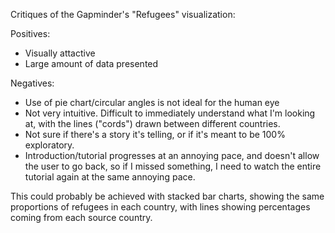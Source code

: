 Critiques of the Gapminder's "Refugees" visualization:

Positives:
- Visually attactive
- Large amount of data presented

Negatives:
- Use of pie chart/circular angles is not ideal for the human eye
- Not very intuitive. Difficult to immediately understand what I'm looking at, with the lines ("cords") drawn between different countries.
- Not sure if there's a story it's telling, or if it's meant to be 100% exploratory.
- Introduction/tutorial progresses at an annoying pace, and doesn't allow the user to go back, so if I missed something, I need to watch the entire tutorial again at the same annoying pace.

This could probably be achieved with stacked bar charts, showing the same proportions of refugees in each country, with lines showing percentages coming from each source country.